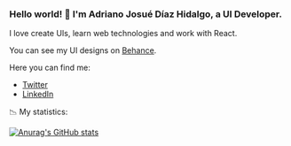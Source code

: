 ### Hello world! 👋 I'm Adriano Josué Díaz Hidalgo, a UI Developer.

I love create UIs, learn web technologies and work with React.

You can see my UI designs on <a href="https://www.behance.net/adrianojosue" target="blank">Behance</a>.

Here you can find me:
- <a href="https://twitter.com/adrianojosue" target="blank">Twitter</a>
- <a href="https://www.linkedin.com/in/adrianojosue/" target="blank">LinkedIn</a>

📉 My statistics:

[![Anurag's GitHub stats](https://github-readme-stats.vercel.app/api?username=adrianojosue&show_icons=true&count_private=true&theme=github_dark&hide=issues)](https://github.com/anuraghazra/github-readme-stats)
